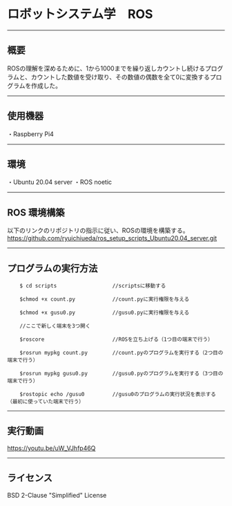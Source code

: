 # ロボットシステム学　ROS
--------

## 概要
ROSの理解を深めるために、1から1000までを繰り返しカウントし続けるプログラムと、カウントした数値を受け取り、その数値の偶数を全て0に変換するプログラムを作成した。

--------

## 使用機器
・Raspberry Pi4

--------

## 環境
・Ubuntu 20.04 server
・ROS noetic

--------

## ROS 環境構築
以下のリンクのリポジトリの指示に従い、ROSの環境を構築する。
https://github.com/ryuichiueda/ros_setup_scripts_Ubuntu20.04_server.git

--------

## プログラムの実行方法
        
        $ cd scripts                  //scriptsに移動する
        
        $chmod +x count.py            //count.pyに実行権限を与える
        
        $chmod +x gusu0.py            //gusu0.pyに実行権限を与える
        
        //ここで新しく端末を3つ開く
        
        $roscore                      //ROSを立ち上げる（1つ目の端末で行う）
        
        $rosrun mypkg count.py        //count.pyのプログラムを実行する（2つ目の端末で行う）
        
        $rosrun mypkg gusu0.py        //gusu0.pyのプログラムを実行する（3つ目の端末で行う）
        
        $rostopic echo /gusu0         //gusu0のプログラムの実行状況を表示する（最初に使っていた端末で行う）
        
--------

## 実行動画
https://youtu.be/uW_VJhfp46Q

--------

## ライセンス
BSD 2-Clause "Simplified" License
